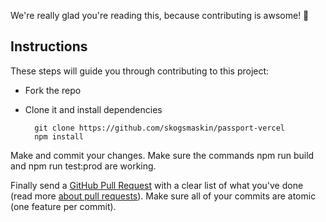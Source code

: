 We're really glad you're reading this, because contributing is awsome! 👏

## Instructions

These steps will guide you through contributing to this project:

- Fork the repo
- Clone it and install dependencies

		git clone https://github.com/skogsmaskin/passport-vercel
		npm install

Make and commit your changes. Make sure the commands npm run build and npm run test:prod are working.

Finally send a [GitHub Pull Request](https://github.com/skogsmaskin/passport-vercel/compare?expand=1) with a clear list of what you've done (read more [about pull requests](https://help.github.com/articles/about-pull-requests/)). Make sure all of your commits are atomic (one feature per commit).
